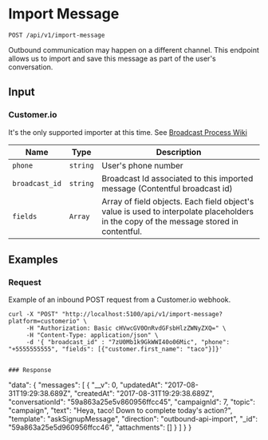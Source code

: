# Import Message

```
POST /api/v1/import-message
```

Outbound communication may happen on a different channel. This endpoint allows us to import and save this message as part of the user's conversation.

## Input

### Customer.io
It's the only supported importer at this time. See [Broadcast Process Wiki](https://github.com/DoSomething/gambit-conversations/wiki/Broadcasts-Process)

Name | Type | Description
--- | --- | ---
`phone` | `string` | User's phone number
`broadcast_id` | `string` | Broadcast Id associated to this imported message (Contentful broadcast id)
`fields` | `Array` | Array of field objects. Each field object's value is used to interpolate placeholders in the copy of the message stored in contentful.

## Examples

### Request
Example of an inbound POST request from a Customer.io webhook.

```
curl -X "POST" "http://localhost:5100/api/v1/import-message?platform=customerio" \
     -H "Authorization: Basic cHVwcGV0OnRvdGFsbHlzZWNyZXQ=" \
     -H "Content-Type: application/json" \
     -d '{ "broadcast_id" : "7zU0Mb1k9GkWWI40o06Mic", "phone": "+5555555555", "fields": [{"customer.first_name": "taco"}]}'
```

```

### Response

```

  "data": {
    "messages": [
      {
        "__v": 0,
        "updatedAt": "2017-08-31T19:29:38.689Z",
        "createdAt": "2017-08-31T19:29:38.689Z",
        "conversationId": "59a863a25e5v860956ffcc45",
        "campaignId": 7,
        "topic": "campaign",
        "text": "Heya, taco! Down to complete today's action?",
        "template": "askSignupMessage",
        "direction": "outbound-api-import",
        "_id": "59a863a25e5d960956ffcc46",
        "attachments": []
      }
    ]
  }
}
```
